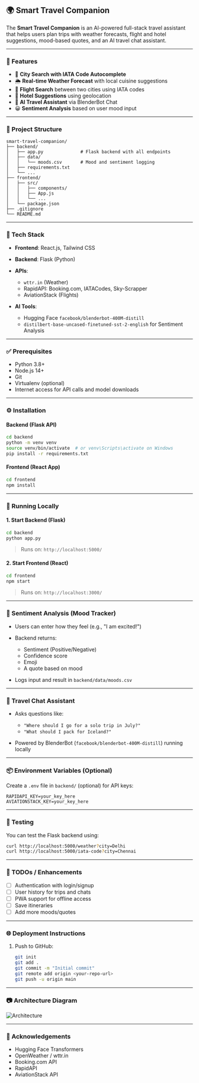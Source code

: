 
## 🌍 Smart Travel Companion

The **Smart Travel Companion** is an AI-powered full-stack travel assistant that helps users plan trips with weather forecasts, flight and hotel suggestions, mood-based quotes, and an AI travel chat assistant.

---

### 🚀 Features

* 🔎 **City Search with IATA Code Autocomplete**
* 🌦️ **Real-time Weather Forecast** with local cuisine suggestions
* 🛫 **Flight Search** between two cities using IATA codes
* 🏨 **Hotel Suggestions** using geolocation
* 🤖 **AI Travel Assistant** via BlenderBot Chat
* 😀 **Sentiment Analysis** based on user mood input
---

### 📁 Project Structure

```
smart-travel-companion/
├── backend/
│   ├── app.py              # Flask backend with all endpoints
│   ├── data/
│   │   └── moods.csv       # Mood and sentiment logging
│   ├── requirements.txt
│   └── ...
├── frontend/
│   ├── src/
│   │   ├── components/
│   │   ├── App.js
│   │   └── ...
│   └── package.json
├── .gitignore
└── README.md
```

---

### 🔧 Tech Stack

* **Frontend**: React.js, Tailwind CSS
* **Backend**: Flask (Python)
* **APIs**:

  * `wttr.in` (Weather)
  * RapidAPI: Booking.com, IATACodes, Sky-Scrapper
  * AviationStack (Flights)
* **AI Tools**:

  * Hugging Face `facebook/blenderbot-400M-distill`
  * `distilbert-base-uncased-finetuned-sst-2-english` for Sentiment Analysis

---

### ✅ Prerequisites

* Python 3.8+
* Node.js 14+
* Git
* Virtualenv (optional)
* Internet access for API calls and model downloads

---

### ⚙️ Installation

#### Backend (Flask API)

```bash
cd backend
python -m venv venv
source venv/bin/activate  # or venv\Scripts\activate on Windows
pip install -r requirements.txt
```

#### Frontend (React App)

```bash
cd frontend
npm install
```

---

### 🧪 Running Locally

#### 1. Start Backend (Flask)

```bash
cd backend
python app.py
```

> Runs on: `http://localhost:5000/`

#### 2. Start Frontend (React)

```bash
cd frontend
npm start
```

> Runs on: `http://localhost:3000/`

---

### 💬 Sentiment Analysis (Mood Tracker)

* Users can enter how they feel (e.g., "I am excited!")
* Backend returns:

  * Sentiment (Positive/Negative)
  * Confidence score
  * Emoji
  * A quote based on mood
* Logs input and result in `backend/data/moods.csv`

---

### 🤖 Travel Chat Assistant

* Asks questions like:

  * `"Where should I go for a solo trip in July?"`
  * `"What should I pack for Iceland?"`
* Powered by BlenderBot (`facebook/blenderbot-400M-distill`) running locally

---

### 📦 Environment Variables (Optional)

Create a `.env` file in `backend/` (optional) for API keys:

```
RAPIDAPI_KEY=your_key_here
AVIATIONSTACK_KEY=your_key_here
```

---

### 🧪 Testing

You can test the Flask backend using:

```bash
curl http://localhost:5000/weather?city=Delhi
curl http://localhost:5000/iata-code?city=Chennai
```

---

### 📌 TODOs / Enhancements

* [ ] Authentication with login/signup
* [ ] User history for trips and chats
* [ ] PWA support for offline access
* [ ] Save itineraries
* [ ] Add more moods/quotes

---

### 🌐 Deployment Instructions

1. Push to GitHub:

   ```bash
   git init
   git add .
   git commit -m "Initial commit"
   git remote add origin <your-repo-url>
   git push -u origin main
   ```


---

### 📷 Architecture Diagram

![Architecture](./assets/Smart_Travel_Companion_Archite.png)

---

### 🙌 Acknowledgements

* Hugging Face Transformers
* OpenWeather / wttr.in
* Booking.com API
* RapidAPI
* AviationStack API


